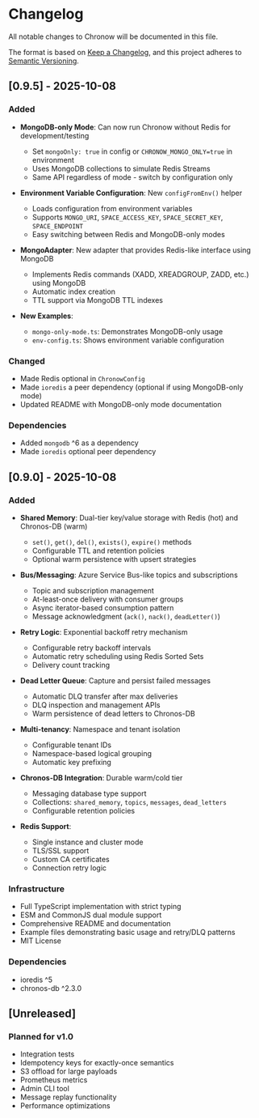 # Changelog

All notable changes to Chronow will be documented in this file.

The format is based on [Keep a Changelog](https://keepachangelog.com/en/1.0.0/),
and this project adheres to [Semantic Versioning](https://semver.org/spec/v2.0.0.html).

## [0.9.5] - 2025-10-08

### Added

- **MongoDB-only Mode**: Can now run Chronow without Redis for development/testing
  - Set `mongoOnly: true` in config or `CHRONOW_MONGO_ONLY=true` in environment
  - Uses MongoDB collections to simulate Redis Streams
  - Same API regardless of mode - switch by configuration only
  
- **Environment Variable Configuration**: New `configFromEnv()` helper
  - Loads configuration from environment variables
  - Supports `MONGO_URI`, `SPACE_ACCESS_KEY`, `SPACE_SECRET_KEY`, `SPACE_ENDPOINT`
  - Easy switching between Redis and MongoDB-only modes

- **MongoAdapter**: New adapter that provides Redis-like interface using MongoDB
  - Implements Redis commands (XADD, XREADGROUP, ZADD, etc.) using MongoDB
  - Automatic index creation
  - TTL support via MongoDB TTL indexes

- **New Examples**:
  - `mongo-only-mode.ts`: Demonstrates MongoDB-only usage
  - `env-config.ts`: Shows environment variable configuration

### Changed

- Made Redis optional in `ChronowConfig`
- Made `ioredis` a peer dependency (optional if using MongoDB-only mode)
- Updated README with MongoDB-only mode documentation

### Dependencies

- Added `mongodb` ^6 as a dependency
- Made `ioredis` optional peer dependency

## [0.9.0] - 2025-10-08

### Added

- **Shared Memory**: Dual-tier key/value storage with Redis (hot) and Chronos-DB (warm)
  - `set()`, `get()`, `del()`, `exists()`, `expire()` methods
  - Configurable TTL and retention policies
  - Optional warm persistence with upsert strategies

- **Bus/Messaging**: Azure Service Bus-like topics and subscriptions
  - Topic and subscription management
  - At-least-once delivery with consumer groups
  - Async iterator-based consumption pattern
  - Message acknowledgment (`ack()`, `nack()`, `deadLetter()`)

- **Retry Logic**: Exponential backoff retry mechanism
  - Configurable retry backoff intervals
  - Automatic retry scheduling using Redis Sorted Sets
  - Delivery count tracking

- **Dead Letter Queue**: Capture and persist failed messages
  - Automatic DLQ transfer after max deliveries
  - DLQ inspection and management APIs
  - Warm persistence of dead letters to Chronos-DB

- **Multi-tenancy**: Namespace and tenant isolation
  - Configurable tenant IDs
  - Namespace-based logical grouping
  - Automatic key prefixing

- **Chronos-DB Integration**: Durable warm/cold tier
  - Messaging database type support
  - Collections: `shared_memory`, `topics`, `messages`, `dead_letters`
  - Configurable retention policies

- **Redis Support**:
  - Single instance and cluster mode
  - TLS/SSL support
  - Custom CA certificates
  - Connection retry logic

### Infrastructure

- Full TypeScript implementation with strict typing
- ESM and CommonJS dual module support
- Comprehensive README and documentation
- Example files demonstrating basic usage and retry/DLQ patterns
- MIT License

### Dependencies

- ioredis ^5
- chronos-db ^2.3.0

## [Unreleased]

### Planned for v1.0

- Integration tests
- Idempotency keys for exactly-once semantics
- S3 offload for large payloads
- Prometheus metrics
- Admin CLI tool
- Message replay functionality
- Performance optimizations


